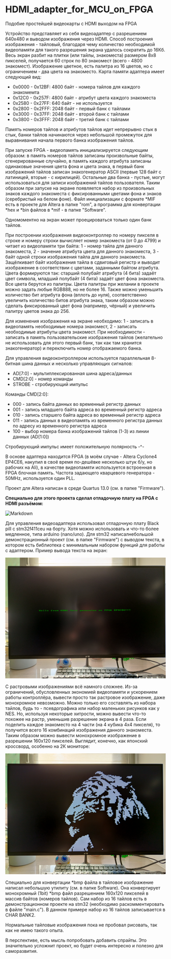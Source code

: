 # HDMI_adapter_for_MCU_on_FPGA
Подобие простейшей видеокарты с HDMI выходом на FPGA

Устройство представляет из себя видеоадаптер с разрешением 640х480 и выводом изображения через HDMI. Способ построения изображения - тайловый, благодаря чему количество необходимой видеопамяти для такого разрешения экрана удалось сократить до 16Кб. Весь экран разбит на плитки (или тайлы, знакоместа) размером 8х8 пикселей, получается 60 строк по 80 знакомест (всего - 4800 знакомест). Изображение цветное, есть палитра из 16 цветов, но с ограничением - два цвета на знакоместо. 
Карта памяти адаптера имеет следующий вид:

* 0x0000 - 0x12BF: 4800 байт - номера тайлов для каждого знакомемта
* 0x12C0 - 0x257F: 4800 байт - атрибут цвета каждого знакоместа
* 0x2580 - 0x27FF: 640 байт - не используется
* 0x2800 - 0x2FFF: 2048 байт - первый банк с тайлами
* 0x3000 - 0x37FF: 2048 байт - второй банк с тайлами
* 0x3800 - 0x3FFF: 2048 байт - третий банк с тайлами

Память номеров тайлов и атрибутов тайлов идет непрерывно стык в стык, банки тайлов начинаются через небольшой промежуток для выравнивания начала первого банка изображения тайлов.

При запуске FPGA - видеопамять инициализируется следующим образом: в память номеров тайлов записаны произвольные байты, сгенерированные случайно, в память каждого атрибута записаны одинаковые значения цвета фона и цвета знака, в первый банк изображений тайлов записан знакогенератор ASCII (первые 128 байт с латиницей, вторые - с кирилицей). Остальные два банка - пустые, могут использоваться для записи изображений тайлов пользователя. Таким образом при запуске на экране появляется набор из произвольных знаков каждого знакоместа с фиксированными цветами фона и знаков (серебристый на белом фоне). Файл инициализации с формате *MIF есть в проекте для Altera в папке "rom", а программа для конвертации *hex и *bin файлов в *mif - в папке "Software".

Одномоментно на экран может проецироваться только один банк тайлов.

При построении изображения видеоконтроллер по номеру пикселя в строке и номеру строки вычисляет номер знакоместа (от 0 до 4799) и читает из видеопамяти три байта: 1 - номер тайла для данного знакоместа, 2 - значение атрибута цвета для данного знакоместа, 3 - байт одной строки изображения тайла для данного знакоместа. Защёлкивает байт изображения тайла в сдвиговый регистр и выводит изображение в соответствии с цветами, заданными байтом атрибута. Цвета формируются так: старший полубайт атрибута (4 бита) задаёт цвет символа, младший полубайт (4 бита) задаёт цвет фона знакоместа. Все цвета берутся из палитры. Цвета палитры при желании в проекте можно задать любые RGB888, но не более 16. Также можно уменьшить количество бит атрибута фона (вплоть до нуля), соответственно увеличить количество битов атрибута знака, таким образом можно сделать фиксированный цвет фона (например, чёрный) и увеличить палитру цветов знака до 256.

Для изменения изображения на экране необходимо: 1 - записать в видеопамять необходимые номера знакомест, 2 - записать необходимые атрибуты цвета знакомест. При необходимости - записать в память пользовательские изображения тайлов (желательно не использовать для этого первый банк, так как там хранится знакогенератор) и переключить номер отображаемого банка.

Для управления видеоконтроллером используется параллельная 8-битная шина данных и несколько управляющих сигналов:

* AD[7:0] - мультиплексированная шина адреса/данных
* CMD[2:0] - номер команды
* STROBE - стробирующий импульс

Команды CMD[2:0]:

* 000 - запись байта данных во временный регистр данных
* 001 - запись младшего байта адреса во временный регистр адреса
* 010 - запись старшего байта адреса во временный регистр адреса
* 011 - запись данных в видеопамять из временного регистра данных по адресу из временного регистра адреса
* 100 - выбор номера банка изображений тайлов (1-3) из линии данных (AD[1:0])

Стробирующий импульс имеет положительную полярность -^- 

В основе адаптера находится FPGA (в моём случае - Altera Cyclone4 EP4CE6, накупил в своё время по-дешёвке несколько штук б/у, но рабочих на Ali), в качестве видеопамяти используется встроенная в FPGA блочная память. Частота задающего кварцевого генератора - 50MHz, используется один PLL. 

Проект для Altera написан в среде Quartus 13.0 (см. в папке "Firmware").

**Специально для этого проекта сделал отладочную плату на FPGA с HDMI разъёмом:**

![Markdown](https://github.com/AndrejChoo/HDMI_adapter_for_MCU_on_FPGA/blob/main/Images/ep4ce6_boarg.jpg)

Для управления видеоадаптера использовал отладочную плату Black pill с stm32f411ceu на борту. Хотя можно использовать и что-то более медленное, типа arduino (nano/uno). Для stm32 написалнебольшой  демонстрационный проект (см. в папке "Firmware") с выводом текста, в котором есть библиотека с минимальным набором функций для работы с адаптером. 
Пример вывода текста на экран:

![Markdown](https://github.com/AndrejChoo/HDMI_adapter_for_MCU_on_FPGA/blob/main/Images/hello.jpg)

С растровыми изображениями всё намного сложнее. Из-за ограничений, обусловленных экономией видеопамяти и ускорением работы контроллёра, вывести просто так растровое изображение, даже монохромное невозможно. Можно только его составлять из набора тайлов, будь то - псевдографика или набор маленьких рисунков как у NES. Но, используя некоторые хитрости, можно вывести что-то похожее на растр, уменьшив разрешение экрана в 4 раза. Если поделить каждое знакоместо на 4 части (на 4 кубика 4х4 пикселя), то получится всего 16 комбинаций изображения данного знакоместа. Таким образом можно вывести монохромное изображение в разрешении 160х120 пикселей. Выглядит, конечно, как японский кроссворд, особенно на 2К мониторе:

![Markdown](https://github.com/AndrejChoo/HDMI_adapter_for_MCU_on_FPGA/blob/main/Images/tiger.jpg)

Специально для конвертации *bmp файла в тайловое изображение написал небольшую утилиту (см. в папке Software). Она конвертирует монохромный (1bit) *bmp файл разрешением 160х120 пикселей в массив байтов (номеров тайлов). Сам набор из 16 тайлов есть в демонстрационном проекте на stm32 (необходимо раскомментировать в файле "main.c"). В данном примере набор из 16 тайлов записывается в CHAR BANK2.

Нормальные тайловые изображения пока не пробовал рисовать, так как не имею такого опыта. 

В перспективе, есть мысль попробовать добавить спрайты. Это значительно усложнит проект, но будет очень интересно и полезно для саморазвития.
